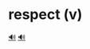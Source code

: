 # respect (v)

[🔊](https://www.oxfordlearnersdictionaries.com/media/english/uk_pron/r/res/respe/respectful__gb_1.mp3) [🔊](https://www.oxfordlearnersdictionaries.com/media/english/us_pron/r/res/respe/respectful__us_1.mp3)